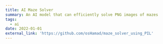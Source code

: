 ```yaml
---
title: AI Maze Solver
summary: An AI model that can efficiently solve PNG images of mazes
tags:
  - ai
date: 2022-01-01
external_link: 'https://github.com/osHamad/maze_solver_using_PIL'
---
```

